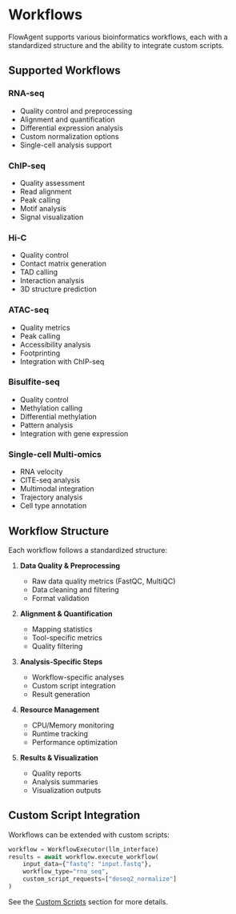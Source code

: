 # Workflows

FlowAgent supports various bioinformatics workflows, each with a standardized structure and the ability to integrate custom scripts.

## Supported Workflows

### RNA-seq
- Quality control and preprocessing
- Alignment and quantification
- Differential expression analysis
- Custom normalization options
- Single-cell analysis support

### ChIP-seq
- Quality assessment
- Read alignment
- Peak calling
- Motif analysis
- Signal visualization

### Hi-C
- Quality control
- Contact matrix generation
- TAD calling
- Interaction analysis
- 3D structure prediction

### ATAC-seq
- Quality metrics
- Peak calling
- Accessibility analysis
- Footprinting
- Integration with ChIP-seq

### Bisulfite-seq
- Quality control
- Methylation calling
- Differential methylation
- Pattern analysis
- Integration with gene expression

### Single-cell Multi-omics
- RNA velocity
- CITE-seq analysis
- Multimodal integration
- Trajectory analysis
- Cell type annotation

## Workflow Structure

Each workflow follows a standardized structure:

1. **Data Quality & Preprocessing**
   - Raw data quality metrics (FastQC, MultiQC)
   - Data cleaning and filtering
   - Format validation

2. **Alignment & Quantification**
   - Mapping statistics
   - Tool-specific metrics
   - Quality filtering

3. **Analysis-Specific Steps**
   - Workflow-specific analyses
   - Custom script integration
   - Result generation

4. **Resource Management**
   - CPU/Memory monitoring
   - Runtime tracking
   - Performance optimization

5. **Results & Visualization**
   - Quality reports
   - Analysis summaries
   - Visualization outputs

## Custom Script Integration

Workflows can be extended with custom scripts:

```python
workflow = WorkflowExecutor(llm_interface)
results = await workflow.execute_workflow(
    input_data={"fastq": "input.fastq"},
    workflow_type="rna_seq",
    custom_script_requests=["deseq2_normalize"]
)
```

See the [Custom Scripts](../custom_scripts/index.md) section for more details.
